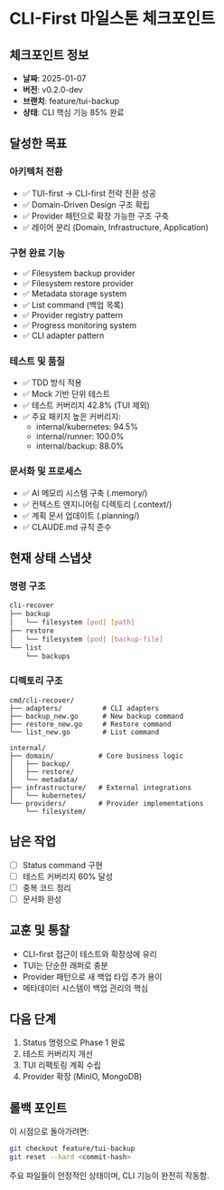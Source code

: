 # CLI-First 마일스톤 체크포인트

## 체크포인트 정보
- **날짜**: 2025-01-07
- **버전**: v0.2.0-dev
- **브랜치**: feature/tui-backup
- **상태**: CLI 핵심 기능 85% 완료

## 달성한 목표
### 아키텍처 전환
- ✅ TUI-first → CLI-first 전략 전환 성공
- ✅ Domain-Driven Design 구조 확립
- ✅ Provider 패턴으로 확장 가능한 구조 구축
- ✅ 레이어 분리 (Domain, Infrastructure, Application)

### 구현 완료 기능
- ✅ Filesystem backup provider
- ✅ Filesystem restore provider
- ✅ Metadata storage system
- ✅ List command (백업 목록)
- ✅ Provider registry pattern
- ✅ Progress monitoring system
- ✅ CLI adapter pattern

### 테스트 및 품질
- ✅ TDD 방식 적용
- ✅ Mock 기반 단위 테스트
- ✅ 테스트 커버리지 42.8% (TUI 제외)
- ✅ 주요 패키지 높은 커버리지:
  - internal/kubernetes: 94.5%
  - internal/runner: 100.0%
  - internal/backup: 88.0%

### 문서화 및 프로세스
- ✅ AI 메모리 시스템 구축 (.memory/)
- ✅ 컨텍스트 엔지니어링 디렉토리 (.context/)
- ✅ 계획 문서 업데이트 (.planning/)
- ✅ CLAUDE.md 규칙 준수

## 현재 상태 스냅샷
### 명령 구조
```bash
cli-recover
├── backup
│   └── filesystem [pod] [path]
├── restore  
│   └── filesystem [pod] [backup-file]
└── list
    └── backups
```

### 디렉토리 구조
```
cmd/cli-recover/
├── adapters/          # CLI adapters
├── backup_new.go      # New backup command
├── restore_new.go     # Restore command
└── list_new.go        # List command

internal/
├── domain/           # Core business logic
│   ├── backup/
│   ├── restore/
│   └── metadata/
├── infrastructure/   # External integrations
│   └── kubernetes/
└── providers/        # Provider implementations
    └── filesystem/
```

## 남은 작업
- [ ] Status command 구현
- [ ] 테스트 커버리지 60% 달성
- [ ] 중복 코드 정리
- [ ] 문서화 완성

## 교훈 및 통찰
- CLI-first 접근이 테스트와 확장성에 유리
- TUI는 단순한 래퍼로 충분
- Provider 패턴으로 새 백업 타입 추가 용이
- 메타데이터 시스템이 백업 관리의 핵심

## 다음 단계
1. Status 명령으로 Phase 1 완료
2. 테스트 커버리지 개선
3. TUI 리팩토링 계획 수립
4. Provider 확장 (MinIO, MongoDB)

## 롤백 포인트
이 시점으로 돌아가려면:
```bash
git checkout feature/tui-backup
git reset --hard <commit-hash>
```

주요 파일들이 안정적인 상태이며, CLI 기능이 완전히 작동함.
